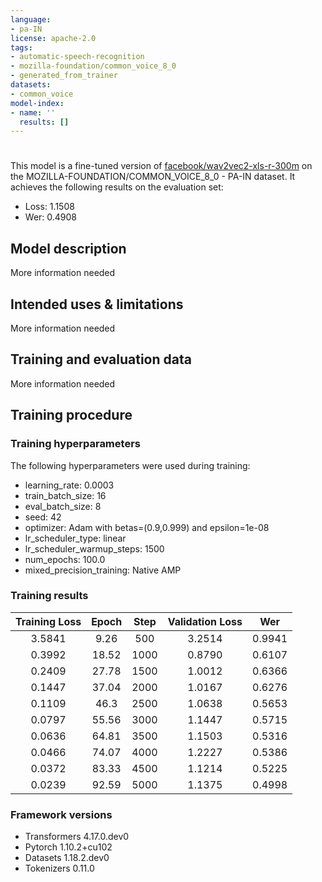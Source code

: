 ```yaml
---
language:
- pa-IN
license: apache-2.0
tags:
- automatic-speech-recognition
- mozilla-foundation/common_voice_8_0
- generated_from_trainer
datasets:
- common_voice
model-index:
- name: ''
  results: []
---
```


<!-- This model card has been generated automatically according to the information the Trainer had access to. You
should probably proofread and complete it, then remove this comment. -->

# 

This model is a fine-tuned version of [facebook/wav2vec2-xls-r-300m](https://huggingface.co/facebook/wav2vec2-xls-r-300m) on the MOZILLA-FOUNDATION/COMMON_VOICE_8_0 - PA-IN dataset.
It achieves the following results on the evaluation set:
- Loss: 1.1508
- Wer: 0.4908

## Model description

More information needed

## Intended uses & limitations

More information needed

## Training and evaluation data

More information needed

## Training procedure

### Training hyperparameters

The following hyperparameters were used during training:
- learning_rate: 0.0003
- train_batch_size: 16
- eval_batch_size: 8
- seed: 42
- optimizer: Adam with betas=(0.9,0.999) and epsilon=1e-08
- lr_scheduler_type: linear
- lr_scheduler_warmup_steps: 1500
- num_epochs: 100.0
- mixed_precision_training: Native AMP

### Training results

| Training Loss | Epoch | Step | Validation Loss | Wer    |
|:-------------:|:-----:|:----:|:---------------:|:------:|
| 3.5841        | 9.26  | 500  | 3.2514          | 0.9941 |
| 0.3992        | 18.52 | 1000 | 0.8790          | 0.6107 |
| 0.2409        | 27.78 | 1500 | 1.0012          | 0.6366 |
| 0.1447        | 37.04 | 2000 | 1.0167          | 0.6276 |
| 0.1109        | 46.3  | 2500 | 1.0638          | 0.5653 |
| 0.0797        | 55.56 | 3000 | 1.1447          | 0.5715 |
| 0.0636        | 64.81 | 3500 | 1.1503          | 0.5316 |
| 0.0466        | 74.07 | 4000 | 1.2227          | 0.5386 |
| 0.0372        | 83.33 | 4500 | 1.1214          | 0.5225 |
| 0.0239        | 92.59 | 5000 | 1.1375          | 0.4998 |


### Framework versions

- Transformers 4.17.0.dev0
- Pytorch 1.10.2+cu102
- Datasets 1.18.2.dev0
- Tokenizers 0.11.0
